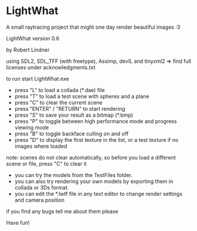 # LightWhat

A small raytracing project that might one day render beautiful images :3

LightWhat version 0.6

by Robert Lindner 

using SDL2, SDL_TFF (with freetype), Assimp, devIL and tinyxml2 => find full licenses under acknowledgments.txt

to run start LightWhat.exe

* press "L" to load a collada (*.dae) file 
* press "T" to load a test scene with spheres and a plane 
* press "C" to clear the current scene 
* press "ENTER" / "RETURN" to start rendering 
* press "S" to save your result as a bitmap (*.bmp) 
* press "P" to toggle between high performance mode and progress viewing mode 
* press "B" to toggle backface culling on and off
* press "D" to display the first texture in the list, or a test texture if no images where loaded

note: scenes do not clear automatically, so before you load a different scene or file, press "C" to clear it

* you can try the models from the TestFiles folder.
* you can also try rendering your own models by exporting them in collada or 3Ds format.  
* you can edit the *.lwtf file in any text editor to change render settings and camera position

if you find any bugs tell me about them please

Have fun!
